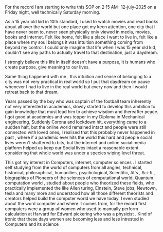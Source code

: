 
For the record I am starting to write this SOP on 2:15 AM- 12-july-2025 on a Friday night, well technically Saturday morning.

As a 15 year old kid in 10th standard, I used to watch movies and read books about all over the world but one place got my keen attention, one city that I have never been to, never seen physically only viewed in media, movies, books and internet.
Felt like home, felt like a place I want to live in, felt like a place where my soul belongs it was intuition something coming from beyond my control. I could only imagine that life when I was 15 year old kid, couldn't see any paths to actually travel to that destination, just a daydream.

I strongly believe this life in itself doesn't have a purpose, it is humans who create purpose, give meaning to our lives.

Same thing happened with me , this intuition and sense of belonging to a city was not very practical in real world so I put that daydream on pause whenever I had to live in the real world but every now and then I would retreat back to that dream.

Years passed by the boy who was captain of the football team inherently not very interested in academics, slowly started to develop this ambition to gain knowledge that must lead him to achieve wisdom and thereafter peace. 
I got good at academics and was topper in my Diploma in Mechanical engineering,
Suddenly Corona and lockdown hit, everything came to a sudden halt, but the online world remained intact and people were still connected with loved ones, I realised that this probably never happened in past , where if a pandemic ever hits the world this hard and people social lives weren't shattered to bits, but the internet and online social media platform helped us keep our Social lives intact a reasonable extent considering that whole world was under a species wiping level threat.

This got my interest in Computers, internet, computer sciences .
I started self studying from the world of computers from all angles, technical, historical, philosophical, humanities, psychological, Scientific, AI's , Sci-fi , biographies of Pioneers of the sciences of computational world, Quantum computation world , studied about people who theorized these fields, who practically implemented the like Allen turing, Einstein, Steve jobs, Newtown, tesla and many more and understood how all those different theorists and creators helped build the computer world we have today. I even studied about the word computer and where it comes from, for the record first computers were a group of women who used to manually perform calculation at Harvard for Edward pickering who was a physicist .
Kind of ironic that these days women are becoming less and less intrested in Computers and its science